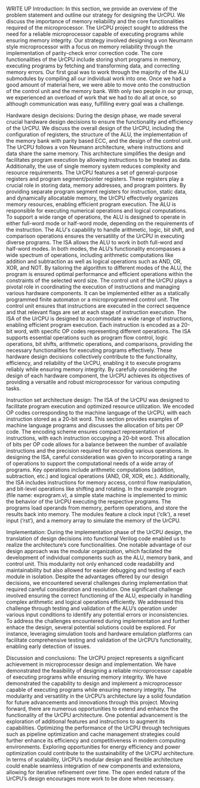 WRITE UP
Introduction:
    In this section, we provide an overview of the problem statement and outline our strategy for designing the UrCPU. We discuss the importance of memory reliability and the core functionalities required of the microprocessor. The UrCPU project sought to address the need for a reliable microprocessor capable of executing programs while ensuring memory integrity. Our strategy involved designing a von Neumann style microprocessor with a focus on memory reliability through the implementation of parity-check error correction code. The core functionalities of the UrCPU include storing short programs in memory, executing programs by fetching and transforming data, and correcting memory errors.
    Our first goal was to work through the majority of the ALU submodules by compiling all our individual work into one. Once we had a good amount of material here, we were able to move onto the construction of the control unit and the memory bank. With only two people in our group, we experienced an overload of work that we had to do all at once, so although communication was easy, fulfilling every goal was a challenge.

Hardware design decisions:
    During the design phase, we made several crucial hardware design decisions to ensure the functionality and efficiency of the UrCPU. We discuss the overall design of the UrCPU, including the configuration of registers, the structure of the ALU, the implementation of the memory bank with parity based ECC, and the design of the control unit. The UrCPU follows a von Neumann architecture, where instructions and data share the same memory. This architecture simplifies the design and facilitates program execution by allowing instructions to be treated as data. Additionally, the use of single memory system reduces complexity and resource requirements. 
    The UrCPU features a set of general-purpose registers and program segment/pointer registers. These registers play a crucial role in storing data, memory addresses, and program pointers. By providing separate program segment registers for instruction, static data, and dynamically allocatable memory, the UrCPU effectively organizes memory resources, enabling efficient program execution.
    The ALU is responsible for executing numerical operations and logical computations. To support a wide range of operations, the ALU is designed to operate in either full-word mode or half-word mode, depending on the requirements of the instruction. The ALU's capability to handle arithmetic, logic, bit shift, and comparison operations ensures the versatility of the UrCPU in executing diverse programs. The ISA allows the ALU to work in both full-word and half-word modes. In both modes, the ALU’s functionality encompasses a wide spectrum of operations, including arithmetic computations like addition and subtraction as well as logical operations such as AND, OR, XOR, and NOT. By tailoring the algorithm to different modes of the ALU, the program is ensured optimal performance and efficient operations within the constraints of the selected word size.
    The control unit of the UrCPU plays a pivotal role in coordinating the execution of instructions and managing various hardware components. It can be implemented either as a statically programmed finite automaton or a microprogrammed control unit. The control unit ensures that instructions are executed in the correct sequence and that relevant flags are set at each stage of instruction execution.
    The ISA of the UrCPU is designed to accommodate a wide range of instructions, enabling efficient program execution. Each instruction is encoded as a 20-bit word, with specific OP codes representing different operations. The ISA supports essential operations such as program flow control, logic operations, bit shifts, arithmetic operations, and comparisons, providing the necessary functionalities for executing programs effectively.
    These hardware design decisions collectively contribute to the functionality, efficiency, and reliability of the UrCPU, enabling it to execute programs reliably while ensuring memory integrity. By carefully considering the design of each hardware component, the UrCPU achieves its objectives of providing a versatile and robust microprocessor for various computing tasks.

Instruction set architecture design:
    The ISA of the UrCPU was designed to facilitate program execution and optimized resource utilization. We encoded OP codes corresponding to the machine language of the UrCPU, with each instruction stored as a 20-bit word. This section provides examples of machine language programs and discusses the allocation of bits per OP code. The encoding scheme ensures compact representation of instructions, with each instruction occupying a 20-bit word. This allocation of bits per OP code allows for a balance between the number of available instructions and the precision required for encoding various operations.
    In designing the ISA, careful consideration was given to incorporating a range of operations to support the computational needs of a wide array of programs. Key operations include arithmetic computations (addition, subtraction, etc.) and logical operations (AND, OR, XOR, etc.). Additionally, the ISA includes instructions for memory access, control flow manipulation, and bit-level operations like shifting and rotating.
    In the example program (file name: exprogram.v), a simple state machine is implemented to mimic the behavior of the UrCPU executing the respective programs. The programs load operands from memory, perform operations, and store the results back into memory. The modules feature a clock input (‘clk’), a reset input (‘rst’), and a memory array to simulate the memory of the UrCPU.

Implementation:
    During the implementation phase of the UrCPU design, the translation of design decisions into functional Verilog code enabled us to realize the architecture’s core functionalities. One notable advantage of our design approach was the modular organization, which facilated the development of individual components such as the ALU, memory bank, and control unit. This modularity not only enhanced code readability and maintainability but also allowed for easier debugging and testing of each module in isolation.
    Despite the advantages offered by our design decisions, we encountered several challenges during implementation that required careful consideration and resolution. One significant challenge involved ensuring the correct functioning of the ALU, especially in handling complex arithmetic and logical operations efficiently. We addressed this challenge through testing and validation of the ALU’s operation under various input conditions to identify any potential errors or inconsistencies.
    To address the challenges encountered during implementation and further enhace the design, several potential solutions could be explored. For instance, leveraging simulation tools and hardware emulation platforms can facilitate comprehensive testing and validation of the UrCPU’s functionality, enabling early detection of issues. 

Discussion and conclusions:
    The UrCPU project represents a significant achievement in microprocessor design and implementation. We have demonstrated the feasibility of designing a reliable microprocessor capable of executing programs while ensuring memory integrity. We have demonstrated the capability to design and implement a microprocessor capable of executing programs while ensuring memory integrity. The modularity and versatility in the UrCPU’s architecture lay a solid foundation for future advancements and innovations through this project.
    Moving forward, there are numerous opportunities to extend and enhance the functionality of the UrCPU architecture. One potential advancement is the exploration of additional features and instructions to augment its capabilities. Optimizing the performance of the UrCPU through techniques such as pipeline optimization and cache management strategies could further enhance its efficiency and competitiveness in modern computing environments. Exploring opportunities for energy efficiency and power optimization could contribute to the sustainability of the UrCPU architecture.
    In terms of scalability, UrCPU’s modular design and flexible architecture could enable seamless integration of new components and extensions, allowing for iterative refinement over time. The open ended nature of the UrCPU’s design encourages more work to be done when necessary.